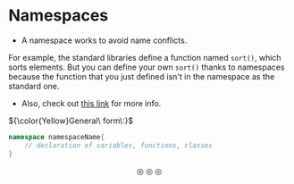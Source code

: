 # Namespaces
* A namespace works to avoid name conflicts.

For example, the standard libraries define a function named `sort()`, which sorts elements. But you can define your own `sort()` thanks to namespaces because the function that you just defined isn't in the namespace as the standard one.

* Also, check out [this link](https://en.cppreference.com/w/cpp/language/namespace) for more info.

${\color{Yellow}General\ form\:}$
```c++
namespace namespaceName{
	// declaration of variables, functions, classes
}
```
<p align="center">
&#9678; &#9678; &#9678;
</p>
